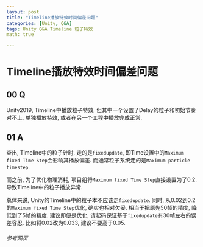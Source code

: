 ```yaml
---
layout: post
title: "Timeline播放特效时间偏差问题"
categories: [Unity, Q&A]
tags: Unity Q&A Timeline 粒子特效
math: true

---
```


# Timeline播放特效时间偏差问题

## 00 Q

Unity2019, Timeline中播放粒子特效, 但其中一个设置了Delay的粒子和初始节奏对不上. 单独播放特效, 或者在另一个工程中播放完成正常.

## 01 A

查出, Timeline中的粒子计时, 走的是`fixedupdate`, 即Time设置中的`Maximum fixed Time Step`会影响其播放偏差. 而通常粒子系统走的是`Maximum particle timestep`. 

而之前, 为了优化物理消耗, 项目组将`Maximum fixed Time Step`直接设置为了0.2. 导致Timeline中的粒子播放异常.

总体来说, Unity的Timeline中的粒子本不应该走`fixedupdate`. 同时, 从0.02到0.2的`Maximum fixed Time Step`优化, 确实也相对欠妥. 相当于把原先50帧的精度, 降低到了5帧的精度. 建议即便是优化, 请起码保证基于`fixedupdate`有30帧左右的误差容忍. 比如将0.02改为0.033, 建议不要高于0.05.

###### 参考网页
